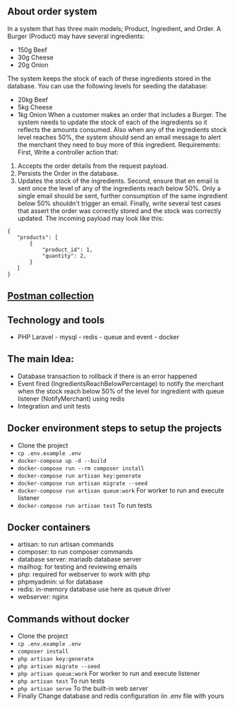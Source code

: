 ## About order system

In a system that has three main models; Product, Ingredient, and Order.
A Burger (Product) may have several ingredients:

- 150g Beef
- 30g Cheese
- 20g Onion

The system keeps the stock of each of these ingredients stored in the database. You
can use the following levels for seeding the database:

- 20kg Beef
- 5kg Cheese
- 1kg Onion
  When a customer makes an order that includes a Burger. The system needs to update the
  stock of each of the ingredients so it reflects the amounts consumed.
  Also when any of the ingredients stock level reaches 50%, the system should send an
  email message to alert the merchant they need to buy more of this ingredient.
  Requirements:
  First, Write a controller action that:

1. Accepts the order details from the request payload.
2. Persists the Order in the database.
3. Updates the stock of the ingredients.
   Second, ensure that en email is sent once the level of any of the ingredients reach
   below 50%. Only a single email should be sent, further consumption of the same
   ingredient below 50% shouldn't trigger an email.
   Finally, write several test cases that assert the order was correctly stored and the
   stock was correctly updated.
   The incoming payload may look like this:

```   
{
   "products": [
       {
           "product_id": 1,
           "quantity": 2,
       }
   ]
}
```

## [Postman collection](https://www.postman.com/ahmedhelalahmed/workspace/ahmed-helal/collection/3913416-5b97c36f-5975-47f6-b42e-6bbe61533694?action=share&creator=3913416)

## Technology and tools
- PHP Laravel - mysql - redis - queue and event - docker 

## The main Idea:
- Database transaction to rollback if there is an error happened
- Event fired (IngredientsReachBelowPercentage) to notify the merchant when the stock reach below 50% of the level for ingredient with queue listener (NotifyMerchant) using redis
- Integration and unit tests

## Docker environment steps to setup the projects
- Clone the project
- ``` cp .env.example .env ```
- ```docker-compose up -d --build```
- ```docker-compose run --rm composer install```
- ```docker-compose run artisan key:generate```
- ```docker-compose run artisan migrate --seed```
- ```docker-compose run artisan queue:work``` For worker to run and execute listener
- ```docker-compose run artisan test``` To run tests

## Docker containers
- artisan: to run artisan commands
- composer: to run composer commands
- database server: mariadb database server
- mailhog: for testing and reviewing emails
- php: required for webserver to work with php
- phpmyadmin: ui for database
- redis: in-memory database use here as queue driver
- webserver: nginx

## Commands without docker
- Clone the project
- ``` cp .env.example .env ```
- ```composer install```
- ```php artisan key:generate```
- ```php artisan migrate --seed```
- ```php artisan queue:work``` For worker to run and execute listener
- ```php artisan test``` To run tests
- ```php artisan serve``` To the built-in web server
- Finally Change database and redis configuration iin .env file with yours

